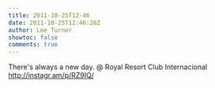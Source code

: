 ```yaml
---
title: 2011-10-25T12-46
date: 2011-10-25T12:46:28Z
author: Lee Turner
showtoc: false
comments: true
---
```


There's always a new day.   @ Royal Resort Club Internacional http://instagr.am/p/RZ9IQ/

